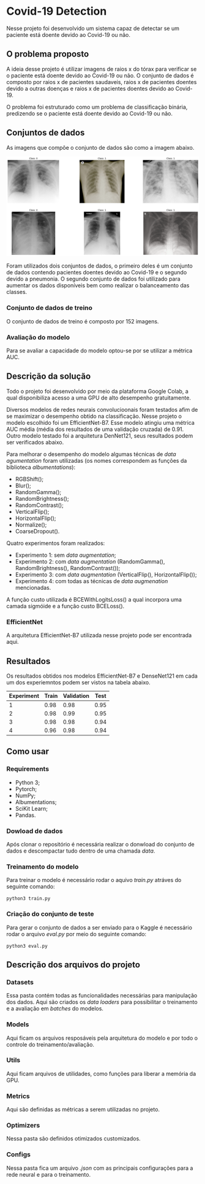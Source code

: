 # Covid-19 Detection

Nesse projeto foi desenvolvido um sistema capaz de detectar se um paciente está doente devido ao Covid-19 ou não.

## O problema proposto

A ideia desse projeto é utilizar imagens de raios x do tórax para verificar se o paciente está doente devido ao Covid-19 ou não. O conjunto de dados é composto por raios x de pacientes saudaveis, raios x de pacientes doentes devido a outras doenças e raios x de pacientes doentes devido ao Covid-19.

O problema foi estruturado como um problema de classificação binária, predizendo se o paciente está doente devido ao Covid-19 ou não.

## Conjuntos de dados

As imagens que compõe o conjunto de dados são como a imagem abaixo.

![image](images/example.png)

Foram utilizados dois conjuntos de dados, o primeiro deles é um conjunto de dados contendo pacientes doentes devido ao Covid-19 e o segundo devido a pneumonia. O segundo conjunto de dados foi utilizado para aumentar os dados disponíveis bem como realizar o balanceamento das classes.

### Conjunto de dados de treino

O conjunto de dados de treino é composto por 152 imagens.

### Avaliação do modelo

Para se avaliar a capacidade do modelo optou-se por se utilizar a métrica AUC.

## Descrição da solução

Todo o projeto foi desenvolvido por meio da plataforma Google Colab, a qual disponibiliza acesso a uma GPU de alto desempenho gratuitamente.

Diversos modelos de redes neurais convolucioonais foram testados afim de se maximizar o desempenho obtido na classificação. Nesse projeto o modelo escolhido foi um EfficientNet-B7. Esse modelo atingiu uma métrica AUC média (média dos resultados de uma validação cruzada) de 0.91.
Outro modelo testado foi a arquitetura DenNet121, seus resultados podem ser verificados abaixo.

Para melhorar o desempenho do modelo algumas técnicas de *data agumentation* foram utilizadas (os nomes correspondem as funções da biblioteca *albumentations*):

- RGBShift();
- Blur();
- RandomGamma();
- RandomBrightness();
- RandomContrast();
- VerticalFlip();
- HorizontalFlip();
- Normalize();
- CoarseDropout().

Quatro experimentos foram realizados:

- Experimento 1: sem *data augmentation*;
- Experimento 2: com *data augmentation* (RandomGamma(), RandomBrightness(), RandomContrast());
- Experimento 3: com *data augmentation* (VerticalFlip(), HorizontalFlip());
- Experimento 4: com todas as técnicas de *data augmenation* mencionadas.

A função custo utilizada é BCEWithLogitsLoss() a qual incorpora uma camada sigmóide e a função custo BCELoss().	

### EfficientNet

A arquitetura EfficientNet-B7 utilizada nesse projeto pode ser encontrada aqui.

## Resultados

Os resultados obtidos nos modelos EfficientNet-B7 e DenseNet121 em cada um dos experiemntos podem ser vistos na tabela abaixo.

| Experiment | Train | Validation | Test |
|------------|-------|------------|------|
| 1          | 0.98  | 0.98       | 0.95 |
| 2          | 0.98  | 0.99       | 0.95 |
| 3          | 0.98  | 0.98       | 0.94 |
| 4          | 0.96  | 0.98       | 0.94 |

###

## Como usar

### Requirements

- Python 3;
- Pytorch;
- NumPy;
- Albumentations;
- SciKit Learn;
- Pandas.

### Dowload de dados

Após clonar o repositório é necessária realizar o donwload do conjunto de dados e descompactar tudo dentro de uma chamada *data*.

### Treinamento do modelo

Para treinar o modelo é necessário rodar o aquivo *train.py* atráves do seguinte comando:

```
python3 train.py
```

### Criação do conjunto de teste

Para gerar o conjunto de dados a ser enviado para o Kaggle é necessário rodar o arquivo *eval.py* por meio do seguinte comando:

```
python3 eval.py
```

## Descrição dos arquivos do projeto

### Datasets

Essa pasta contém todas as funcionalidades necessárias para manipulação dos dados. Aqui são criados os *data loaders* para possibilitar o treinamento e a avaliação em *batches* do modelos.

### Models

Aqui ficam os arquivos resposáveis pela arquitetura do modelo e por todo o controle do treinamento/avaliação.

### Utils

Aqui ficam arquivos de utilidades, como funções para liberar a memória da GPU.

### Metrics

Aqui são definidas as métricas a serem utilizadas no projeto.

### Optimizers

Nessa pasta são definidos otimizados customizados.

### Configs

Nessa pasta fica um arquivo *.json* com as principais configurações para a rede neural e para o treinamento.


